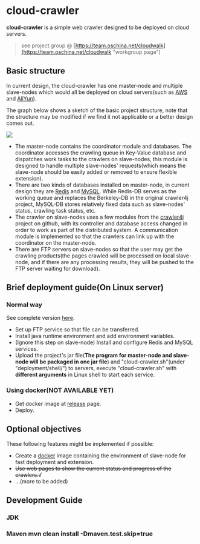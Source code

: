 # cloud-crawler

**cloud-crawler** is a simple web crawler designed to be deployed on cloud servers. 
> see project group @ [https://team.oschina.net/cloudwalk](https://team.oschina.net/cloudwalk "workgroup page")

## Basic structure
In current design, the cloud-crawler has one master-node and multiple slave-nodes which would all be deployed on cloud servers(such as [AWS](http://aws.amazon.com/) and [AliYun](https://www.aliyun.com)).

The graph below shows a sketch of the basic project structure, note that the structure may be modified if we find it not applicable or a better design comes out.

![](http://i.imgur.com/vzyrvtg.jpg)

- The master-node contains the coordinator module and databases. The coordinator accesses the crawling queue in Key-Value database and dispatches work tasks to the crawlers on slave-nodes, this module is designed to handle multiple slave-nodes' requests(which means the slave-node should be easily added or removed to ensure flexible extension).
- There are two kinds of databases installed on master-node, in current design they are [Redis](http://redis.io/) and [MySQL](https://www.mysql.com/). While Redis-DB serves as the working queue and replaces the Berkeley-DB in the original crawler4j project, MySQL-DB stores relatively fixed data such as slave-nodes' status, crawling task status, etc.
- The crawler on slave-nodes uses a few modules from the [crawler4j](https://github.com/yasserg/crawler4j) project on github, with its controller and database access changed in order to work as part of the distributed system. A communication module is implemented so that the crawlers can link up with the coordinator on the master-node.
- There are FTP servers on slave-nodes so that the user may get the crawling products(the pages crawled will be processed on local slave-node, and if there are any processing results, they will be pushed to the FTP server waiting for download).

## Brief deployment guide(On Linux server)
### Normal way
See complete version [here](https://github.com/TJZ1990/cloud-crawler/blob/master/deployment/full-deployment-report.md).
- Set up FTP service so that file can be transferred.
- Install java runtime environment and add environment variables.
- (Ignore this step on slave-node) Install and configure Redis and MySQL services.
- Upload the project's jar file(**The program for master-node and slave-node will be packaged in one jar file**) and "cloud-crawler.sh"(under "deployment/shell/") to servers, execute "cloud-crawler.sh" with **different arguments** in Linux shell to start each service.

### Using docker(NOT AVAILABLE YET)
- Get docker image at [release](https://github.com/TJZ1990/cloud-crawler/releases) page.
- Deploy.

## Optional objectives
These following features might be implemented if possible:
- Create a [docker](http://www.docker.com/) image containing the environment of slave-node for fast deployment and extension.
- ~~Use web pages to show the current status and progress of the crawlers.~~√
- ...(more to be added)

## Development Guide
### JDK
### Maven mvn clean install -Dmaven.test.skip=true
